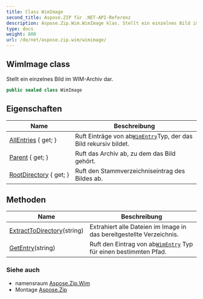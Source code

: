 ```yaml
---
title: Class WimImage
second_title: Aspose.ZIP für .NET-API-Referenz
description: Aspose.Zip.Wim.WimImage klas. Stellt ein einzelnes Bild im WIMArchiv dar.
type: docs
weight: 800
url: /de/net/aspose.zip.wim/wimimage/
---
```

## WimImage class

Stellt ein einzelnes Bild im WIM-Archiv dar.

```csharp
public sealed class WimImage
```

## Eigenschaften

| Name | Beschreibung |
| --- | --- |
| [AllEntries](../../aspose.zip.wim/wimimage/allentries/) { get; } | Ruft Einträge von ab[`WimEntry`](../wimentry/)Typ, der das Bild rekursiv bildet. |
| [Parent](../../aspose.zip.wim/wimimage/parent/) { get; } | Ruft das Archiv ab, zu dem das Bild gehört. |
| [RootDirectory](../../aspose.zip.wim/wimimage/rootdirectory/) { get; } | Ruft den Stammverzeichniseintrag des Bildes ab. |

## Methoden

| Name | Beschreibung |
| --- | --- |
| [ExtractToDirectory](../../aspose.zip.wim/wimimage/extracttodirectory/)(string) | Extrahiert alle Dateien im Image in das bereitgestellte Verzeichnis. |
| [GetEntry](../../aspose.zip.wim/wimimage/getentry/)(string) | Ruft den Eintrag von ab[`WimEntry`](../wimentry/) Typ für einen bestimmten Pfad. |

### Siehe auch

* namensraum [Aspose.Zip.Wim](../../aspose.zip.wim/)
* Montage [Aspose.Zip](../../)



